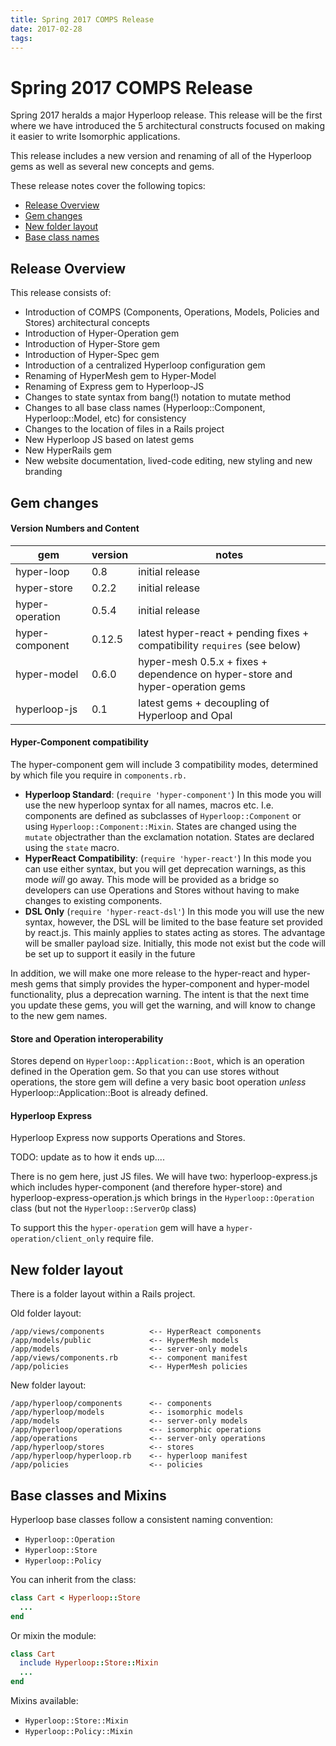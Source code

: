 ```yaml
---
title: Spring 2017 COMPS Release
date: 2017-02-28
tags:
---
```


# Spring 2017 COMPS Release

Spring 2017 heralds a major Hyperloop release. This release will be the first where we have introduced the 5 architectural constructs focused on making it easier to write Isomorphic applications.

This release includes a new version and renaming of all of the Hyperloop gems as well as several new concepts and gems.

These release notes cover the following topics:

+ [Release Overview](#release-overview)
+ [Gem changes](#gem-changes)
+ [New folder layout](#new-folder-layout)
+ [Base class names](#base-class-names)

## Release Overview

This release consists of:

+ Introduction of COMPS (Components, Operations, Models, Policies and Stores) architectural concepts
+ Introduction of Hyper-Operation gem
+ Introduction of Hyper-Store gem
+ Introduction of Hyper-Spec gem
+ Introduction of a centralized Hyperloop configuration gem
+ Renaming of HyperMesh gem to Hyper-Model
+ Renaming of Express gem to Hyperloop-JS
+ Changes to state syntax from bang(!) notation to mutate method
+ Changes to all base class names (Hyperloop::Component, Hyperloop::Model, etc) for consistency
+ Changes to the location of files in a Rails project
+ New Hyperloop JS based on latest gems
+ New HyperRails gem
+ New website documentation, lived-code editing, new styling and new branding

## Gem changes

#### Version Numbers and Content
| gem | version | notes |
|-----------------|---------|-------|
| hyper-loop | 0.8 | initial release |
| hyper-store | 0.2.2 | initial release |
| hyper-operation | 0.5.4 | initial release |
| hyper-component | 0.12.5 | latest hyper-react + pending fixes + compatibility `requires` (see below) |
| hyper-model | 0.6.0 | hyper-mesh 0.5.x + fixes + dependence on hyper-store and hyper-operation gems |
| hyperloop-js | 0.1 | latest gems + decoupling of Hyperloop and Opal |

#### Hyper-Component compatibility
The hyper-component gem will include 3 compatibility modes, determined by which file you require in `components.rb.`

+ **Hyperloop Standard**: (`require 'hyper-component'`) In this mode you will use the new hyperloop syntax for all names, macros etc.  I.e. components are defined as subclasses of `Hyperloop::Component` or using `Hyperloop::Component::Mixin`.   States are changed using the `mutate` objectrather than the exclamation notation.  States are declared using the `state` macro.
+ **HyperReact Compatibility**: (`require 'hyper-react'`) In this mode you can use either syntax, but you will get deprecation warnings, as this mode *will* go away.  This mode will be provided as a bridge so developers can use Operations and Stores without having to make changes to existing components.
+ **DSL Only** (`require 'hyper-react-dsl'`)  In this mode you will use the new syntax, however, the DSL will be limited to the base feature set provided by react.js.  This mainly applies to states acting as stores.  The advantage will be smaller payload size.  Initially, this mode not exist but the code will be set up to support it easily in the future

In addition, we will make one more release to the hyper-react and hyper-mesh gems that simply provides the hyper-component and hyper-model functionality, plus a deprecation warning.  The intent is that the next time you update these gems, you will get the warning, and will know to change to the new gem names.

#### Store and Operation interoperability

Stores depend on `Hyperloop::Application::Boot`, which is an operation defined in the Operation gem.  So that you can use stores without operations, the store gem will define a very basic boot operation *unless* Hyperloop::Application::Boot is already defined.

#### Hyperloop Express

Hyperloop Express now supports Operations and Stores.

TODO: update as to how it ends up....

There is no gem here, just JS files.  We will have two: hyperloop-express.js which includes hyper-component (and therefore hyper-store) and hyperloop-express-operation.js which brings in the `Hyperloop::Operation` class (but not the `Hyperloop::ServerOp` class)

To support this the `hyper-operation` gem will have a `hyper-operation/client_only` require file.

## New folder layout

There is a folder layout within a Rails project.

Old folder layout:

```text
/app/views/components          <-- HyperReact components
/app/models/public             <-- HyperMesh models
/app/models                    <-- server-only models
/app/views/components.rb       <-- component manifest
/app/policies                  <-- HyperMesh policies
```

New folder layout:

```text
/app/hyperloop/components      <-- components
/app/hyperloop/models          <-- isomorphic models
/app/models                    <-- server-only models
/app/hyperloop/operations      <-- isomorphic operations
/app/operations                <-- server-only operations
/app/hyperloop/stores          <-- stores
/app/hyperloop/hyperloop.rb    <-- hyperloop manifest
/app/policies                  <-- policies
```

## Base classes and Mixins

Hyperloop base classes follow a consistent naming convention:

+ `Hyperloop::Operation`
+ `Hyperloop::Store`
+ `Hyperloop::Policy`

You can inherit from the class:

```ruby
class Cart < Hyperloop::Store
  ...
end
```

Or mixin the module:

```ruby
class Cart
  include Hyperloop::Store::Mixin
  ...
end
```

Mixins available:

+ `Hyperloop::Store::Mixin`
+ `Hyperloop::Policy::Mixin`
